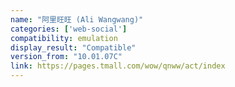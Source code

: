 ```yaml
---
name: "阿里旺旺 (Ali Wangwang)"
categories: ['web-social']
compatibility: emulation
display_result: "Compatible"
version_from: "10.01.07C"
link: https://pages.tmall.com/wow/qnww/act/index
---
```

